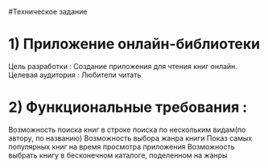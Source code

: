 #Техническое задание
# 1) Приложение онлайн-библиотеки
Цель разработки : Создание приложения для чтения книг онлайн.
Целевая аудитория : Любители читать
# 2) Функциональные требования :
Возможность поиска книг в строке поиска по нескольким видам(по автору, по названию)
Возможность выбора жанра книги
Показ самых популярных книг на время просмотра приложения
Возможность выбрать книгу в бесконечном каталоге, поделенном на жанры
